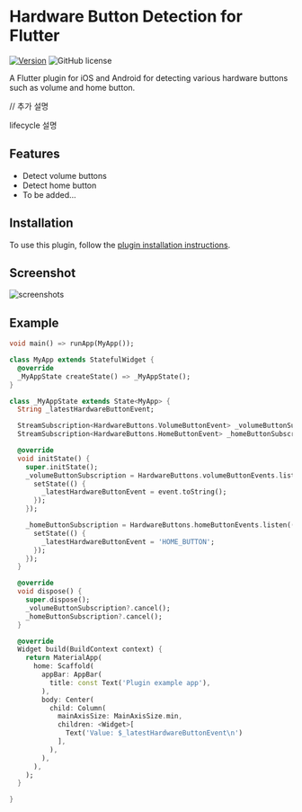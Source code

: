 # Hardware Button Detection for Flutter

[![Version](https://img.shields.io/pub/v/hardware_buttons.svg)](https://pub.dev/packages/hardware_buttons) ![GitHub license](https://img.shields.io/badge/license-MIT-blue.svg?style=flat)

A Flutter plugin for iOS and Android for detecting various hardware buttons such as volume and home button.

// 추가 설명

lifecycle 설명



## Features

- Detect volume buttons
- Detect home button
- To be added...



## Installation

To use this plugin, follow the [plugin installation instructions](https://pub.dev/packages/hardware_buttons#-installing-tab-).



## Screenshot

![screenshots](https://user-images.githubusercontent.com/26567846/66265518-14c69900-e853-11e9-8495-8c2966be4e6c.jpg)



## Example

```dart
void main() => runApp(MyApp());

class MyApp extends StatefulWidget {
  @override
  _MyAppState createState() => _MyAppState();
}

class _MyAppState extends State<MyApp> {
  String _latestHardwareButtonEvent;

  StreamSubscription<HardwareButtons.VolumeButtonEvent> _volumeButtonSubscription;
  StreamSubscription<HardwareButtons.HomeButtonEvent> _homeButtonSubscription;

  @override
  void initState() {
    super.initState();
    _volumeButtonSubscription = HardwareButtons.volumeButtonEvents.listen((event) {
      setState(() {
        _latestHardwareButtonEvent = event.toString();
      });
    });

    _homeButtonSubscription = HardwareButtons.homeButtonEvents.listen((event) {
      setState(() {
        _latestHardwareButtonEvent = 'HOME_BUTTON';
      });
    });
  }

  @override
  void dispose() {
    super.dispose();
    _volumeButtonSubscription?.cancel();
    _homeButtonSubscription?.cancel();
  }

  @override
  Widget build(BuildContext context) {
    return MaterialApp(
      home: Scaffold(
        appBar: AppBar(
          title: const Text('Plugin example app'),
        ),
        body: Center(
          child: Column(
            mainAxisSize: MainAxisSize.min,
            children: <Widget>[
              Text('Value: $_latestHardwareButtonEvent\n')
            ],
          ),
        ),
      ),
    );
  }

}
```
